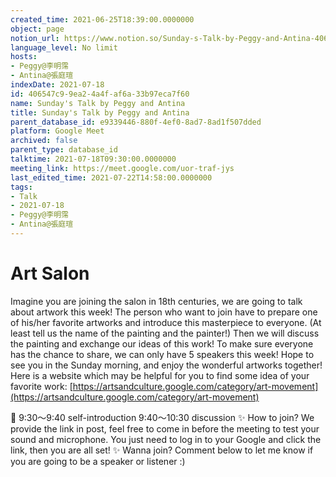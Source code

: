 ```yaml
---
created_time: 2021-06-25T18:39:00.0000000
object: page
notion_url: https://www.notion.so/Sunday-s-Talk-by-Peggy-and-Antina-406547c99ea24a4faf6a33b97eca7f60
language_level: No limit
hosts:
- Peggy@李明霈
- Antina@張庭瑄
indexDate: 2021-07-18
id: 406547c9-9ea2-4a4f-af6a-33b97eca7f60
name: Sunday's Talk by Peggy and Antina
title: Sunday's Talk by Peggy and Antina
parent_database_id: e9339446-880f-4ef0-8ad7-8ad1f507dded
platform: Google Meet
archived: false
parent_type: database_id
talktime: 2021-07-18T09:30:00.0000000
meeting_link: https://meet.google.com/uor-traf-jys
last_edited_time: 2021-07-22T14:58:00.0000000
tags:
- Talk
- 2021-07-18
- Peggy@李明霈
- Antina@張庭瑄
---
```


# Art Salon
Imagine you are joining the salon in 18th centuries, we are going to talk about artwork this week!
The person who want to join have to prepare one of his/her favorite artworks and introduce this masterpiece to everyone. (At least tell us the name of the painting and the painter!)
Then we will discuss the painting and exchange our ideas of this work!
To make sure everyone has the chance to share, we can only have 5 speakers this week!
Hope to see you in the Sunday morning, and enjoy the wonderful artworks together!
Here is a website which may be helpful for you to find some idea of your favorite work:  [https://artsandculture.google.com/category/art-movement](https://artsandculture.google.com/category/art-movement) 

📅
9:30～9:40 self-introduction
9:40～10:30 discussion
✨
How to join?
We provide the link in post, feel free to come in before the meeting to test your sound and microphone. You just need to log in to your Google and click the link, then you are all set!
✨
Wanna join?
Comment below to let me know if you are going to be a speaker or listener :)



